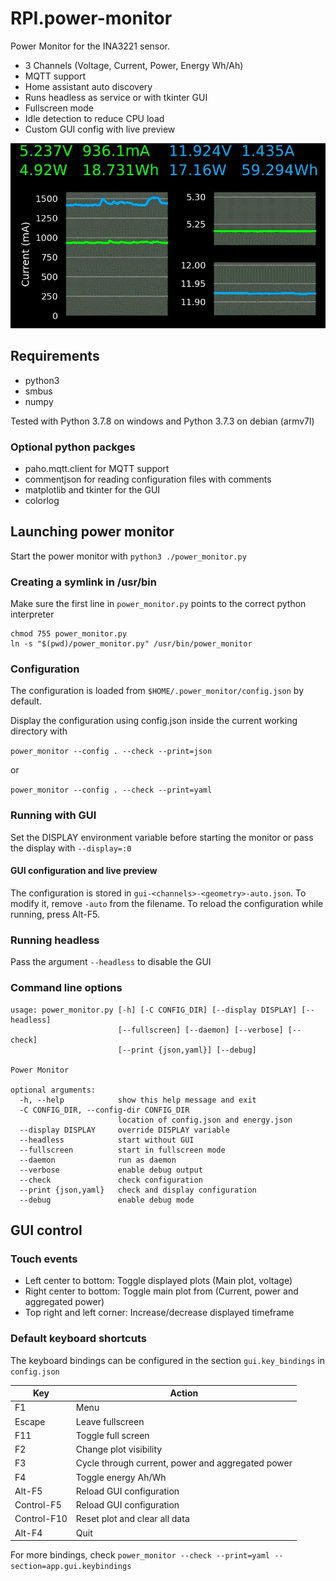 # RPI.power-monitor

Power Monitor for the INA3221 sensor.

- 3 Channels (Voltage, Current, Power, Energy Wh/Ah)
- MQTT support
- Home assistant auto discovery
- Runs headless as service or with tkinter GUI
- Fullscreen mode
- Idle detection to reduce CPU load
- Custom GUI config with live preview

![GUI](https://raw.githubusercontent.com/sascha432/RPI.power-monitor/master/images/power_monitor1.jpg)

## Requirements

- python3
- smbus
- numpy

Tested with Python 3.7.8 on windows and Python 3.7.3 on debian (armv7l)
### Optional python packges

- paho.mqtt.client for MQTT support
- commentjson for reading configuration files with comments
- matplotlib and tkinter for the GUI
- colorlog

## Launching power monitor

Start the power monitor with `python3 ./power_monitor.py`

### Creating a symlink in /usr/bin

Make sure the first line in `power_monitor.py` points to the correct python interpreter

```
chmod 755 power_monitor.py
ln -s "$(pwd)/power_monitor.py" /usr/bin/power_monitor
```

### Configuration

The configuration is loaded from `$HOME/.power_monitor/config.json` by default.

Display the configuration using config.json inside the current working directory with

`power_monitor --config . --check --print=json`

or

`power_monitor --config . --check --print=yaml`

### Running with GUI

Set the DISPLAY environment variable before starting the monitor or pass the display with `--display=:0`



#### GUI configuration and live preview

The configuration is stored in `gui-<channels>-<geometry>-auto.json`. To modify it, remove `-auto` from the filename.
To reload the configuration while running, press Alt-F5.

### Running headless

Pass the argument `--headless` to disable the GUI
### Command line options

```
usage: power_monitor.py [-h] [-C CONFIG_DIR] [--display DISPLAY] [--headless]
                        [--fullscreen] [--daemon] [--verbose] [--check]
                        [--print {json,yaml}] [--debug]

Power Monitor

optional arguments:
  -h, --help            show this help message and exit
  -C CONFIG_DIR, --config-dir CONFIG_DIR
                        location of config.json and energy.json
  --display DISPLAY     override DISPLAY variable
  --headless            start without GUI
  --fullscreen          start in fullscreen mode
  --daemon              run as daemon
  --verbose             enable debug output
  --check               check configuration
  --print {json,yaml}   check and display configuration
  --debug               enable debug mode
```

## GUI control

### Touch events

- Left center to bottom: Toggle displayed plots (Main plot, voltage)
- Right center to bottom: Toggle main plot from (Current, power and aggregated power)
- Top right and left corner: Increase/decrease displayed timeframe

### Default keyboard shortcuts

The keyboard bindings can be configured in the section `gui.key_bindings` in `config.json`

| Key | Action |
| - | - |
| F1 | Menu |
| Escape | Leave fullscreen |
| F11 | Toggle full screen |
| F2 | Change plot visibility |
| F3 | Cycle through current, power and aggregated power |
| F4 | Toggle energy Ah/Wh |
| Alt-F5 | Reload GUI configuration |
| Control-F5 | Reload GUI configuration |
| Control-F10 | Reset plot and clear all data |
| Alt-F4 | Quit |

For more bindings, check `power_monitor --check --print=yaml --section=app.gui.keybindings`
